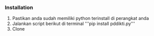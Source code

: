 ### Installation
1. Pastikan anda sudah memiliki python terinstall di perangkat anda
2. Jalankan script berikut di terminal
'''pip install pddikti.py'''
3. Clone